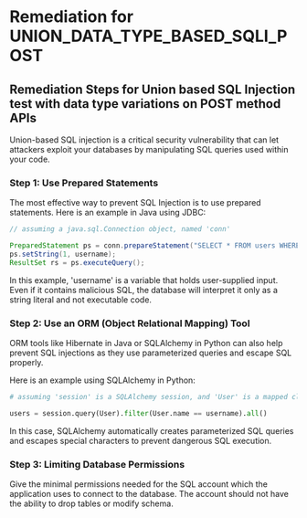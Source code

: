 # Remediation for UNION_DATA_TYPE_BASED_SQLI_POST

## Remediation Steps for Union based SQL Injection test with data type variations on POST method APIs

Union-based SQL injection is a critical security vulnerability that can let attackers exploit your databases by manipulating SQL queries used within your code.

### Step 1: Use Prepared Statements
The most effective way to prevent SQL Injection is to use prepared statements. Here is an example in Java using JDBC:

```java
// assuming a java.sql.Connection object, named 'conn'

PreparedStatement ps = conn.prepareStatement("SELECT * FROM users WHERE username = ?");
ps.setString(1, username);
ResultSet rs = ps.executeQuery();
```

In this example, 'username' is a variable that holds user-supplied input. Even if it contains malicious SQL, the database will interpret it only as a string literal and not executable code.

### Step 2: Use an ORM (Object Relational Mapping) Tool
ORM tools like Hibernate in Java or SQLAlchemy in Python can also help prevent SQL injections as they use parameterized queries and escape SQL properly.

Here is an example using SQLAlchemy in Python:

```python
# assuming 'session' is a SQLAlchemy session, and 'User' is a mapped class

users = session.query(User).filter(User.name == username).all()
```

In this case, SQLAlchemy automatically creates parameterized SQL queries and escapes special characters to prevent dangerous SQL execution.

### Step 3: Limiting Database Permissions
Give the minimal permissions needed for the SQL account which the application uses to connect to the database. The account should not have the ability to drop tables or modify schema.